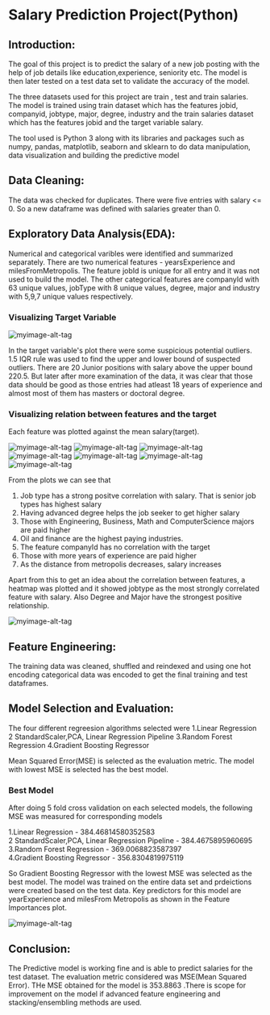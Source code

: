 # Salary Prediction Project(Python)

## Introduction:

The goal of this project is to predict the salary of a new job posting with the help of job details like education,experience, seniority etc. The model is then later tested on a test data set to validate the accuracy of the model. 

The three datasets used for this project are train , test  and train salaries. The model is trained using train  dataset which has the features jobid, companyid,  jobtype, major, degree,  industry and the train salaries dataset which has the features jobid and the target variable salary.

The tool used is Python 3 along with its libraries and packages such as numpy, pandas, matplotlib, seaborn and sklearn to do data manipulation, data visualization and building the predictive model

## Data Cleaning:

The data was checked for duplicates. There were five entries with salary <= 0. So a new dataframe was defined with salaries greater than 0.

## Exploratory Data Analysis(EDA):

Numerical and categorical varibles were identified and summarized separately. There are two numerical features - yearsExperience and milesFromMetropolis. The feature jobId is unique for all entry and it was not used to build the model. The other categorical features are companyId with 63 unique values, jobType with 8 unique values, degree, major and industry with 5,9,7 unique values respectively.

### Visualizing Target Variable

![myimage-alt-tag](https://github.com/Ahsana-Ahffan/salarypredictionportfolio/blob/master/Images/Salary%20boxplot.png)

In the target variable's plot there were some suspicious potential outliers. 1.5 IQR rule was used to find the upper and lower bound of suspected outliers. There are 20 Junior positions with salary above the upper bound 220.5. But later after more examination of the data, it was clear that those data should be good as those entries had atleast 18 years of experience and almost most of them has masters or doctoral degree.

### Visualizing relation between features and the target

Each feature was plotted against the mean salary(target). 

![myimage-alt-tag](https://github.com/Ahsana-Ahffan/salarypredictionportfolio/blob/master/Images/JobType%20plot.png) ![myimage-alt-tag](https://github.com/Ahsana-Ahffan/salarypredictionportfolio/blob/master/Images/degree%20plot.png) ![myimage-alt-tag](https://github.com/Ahsana-Ahffan/salarypredictionportfolio/blob/master/Images/major%20plot.png) ![myimage-alt-tag](https://github.com/Ahsana-Ahffan/salarypredictionportfolio/blob/master/Images/Industry%20plot.png) 
![myimage-alt-tag](https://github.com/Ahsana-Ahffan/salarypredictionportfolio/blob/master/Images/CompanyId%20plot.png) ![myimage-alt-tag](https://github.com/Ahsana-Ahffan/salarypredictionportfolio/blob/master/Images/yearsExperience%20plot.png)![myimage-alt-tag](https://github.com/Ahsana-Ahffan/salarypredictionportfolio/blob/master/Images/milesFromMetropolis%20plot.png)

From the plots we can see that
1. Job type has a strong positve correlation with salary. That is senior job types has highest salary
2. Having advanced degree helps the job seeker to get higher salary
3. Those with Engineering, Business, Math and ComputerScience majors are paid higher
4. Oil and finance are the highest paying industries.
5. The feature companyId has no correlation with the target
6. Those with more years of experience are paid higher
7. As the distance from metropolis decreases, salary increases

Apart from this to get an idea about the correlation between features, a heatmap was plotted and it showed  jobtype as the most strongly correlated feature with salary. Also Degree and Major have the strongest positive relationship.

![myimage-alt-tag](https://github.com/Ahsana-Ahffan/salarypredictionportfolio/blob/master/Images/Correlation%20plot.png)

## Feature Engineering:

The training data was cleaned, shuffled and reindexed and using one hot encoding categorical data was encoded to get the final training and test dataframes.

## Model Selection and Evaluation:

The four different regreesion algorithms selected were
1.Linear Regression
2 StandardScaler,PCA, Linear Regression Pipeline
3.Random Forest Regression
4.Gradient Boosting Regressor

Mean Squared Error(MSE) is selected as the evaluation metric. The model with lowest MSE is selected has the best model.

### Best Model
After doing 5 fold cross validation on each selected models, the following MSE was measured for corresponding models

1.Linear Regression                              -     384.46814580352583 <br />
2 StandardScaler,PCA, Linear Regression Pipeline -     384.4675895960695 <br />
3.Random Forest Regression                       -     369.0068823587397 <br />
4.Gradient Boosting Regressor                    -     356.8304819975119   <br />

So Gradient Boosting Regressor with the lowest MSE was selected as the best model. The model was trained on the entire data set and prdeictions were created based on the test data.
Key predictors for this model are yearExperience and milesFrom Metropolis as shown in the Feature Importances plot.

![myimage-alt-tag](https://github.com/Ahsana-Ahffan/salarypredictionportfolio/blob/master/Images/Feature%20imp%20plot.png)

## Conclusion:

The Predictive model is working fine and is able to predict salaries for the test dataset. The evaluation metric considered was MSE(Mean Squared Error). THe MSE obtained for the model is 353.8863 .There is scope for improvement on the model if advanced feature engineering and stacking/ensembling methods are used.







